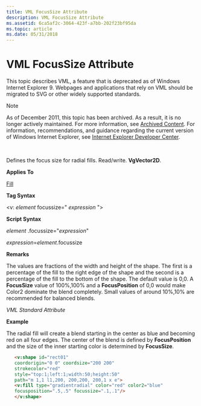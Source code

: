 ```yaml
---
title: VML FocusSize Attribute
description: VML FocusSize Attribute
ms.assetid: 6ca5af2c-3064-423f-a7bb-202f23bf95da
ms.topic: article
ms.date: 05/31/2018
---
```


# VML FocusSize Attribute

This topic describes VML, a feature that is deprecated as of Windows Internet Explorer 9. Webpages and applications that rely on VML should be migrated to SVG or other widely supported standards.

> [!Note]  
> As of December 2011, this topic has been archived. As a result, it is no longer actively maintained. For more information, see [Archived Content](https://docs.microsoft.com/previous-versions/windows/internet-explorer/ie-developer/). For information, recommendations, and guidance regarding the current version of Windows Internet Explorer, see [Internet Explorer Developer Center](https://go.microsoft.com/fwlink/p/?linkid=204313).

 

Defines the focus size for radial fills. Read/write. **VgVector2D**.

**Applies To**

[Fill](msdn-online-vml-fill-element.md)

**Tag Syntax**

<v: *element* focussize=" *expression* ">

**Script Syntax**

*element* .focussize="*expression*"

*expression*=*element*.focussize

**Remarks**

The values are fractions of the width and height of the shape. The first is a percentage of the fill to the right edge of the shape and the second is a percentage of the fill to the bottom of the shape. The default value is 0,0. A **FocusSize** value of 100%,100% and a **FocusPosition** of 0,0 would make Color2 dominate the blend completely. Small values of around 10%,10% are recommended for balanced blends.

*VML Standard Attribute*

**Example**

The radial fill will create a blend starting in the center as blue and becoming red on all four edges. The center of the blend is defined by **FocusPosition** and the size of the inner starting color is determined by **FocusSize**.


```HTML
   <v:shape id="rect01"
   coordorigin="0 0" coordsize="200 200"
   strokecolor="red"
   style="top:1;left:1;width:50;height:50"
   path="m 1,1 l1,200, 200,200, 200,1 x e">
   <v:fill type="gradientradial" color="red" color2="blue"
   focusposition=".5,.5" focussize=".1,.1"/>
   </v:shape>
```



 

 




